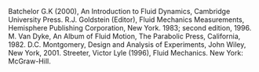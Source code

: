 Batchelor G.K (2000), An Introduction to Fluid Dynamics, Cambridge University Press.
R.J. Goldstein (Editor), Fluid Mechanics Measurements, Hemisphere Publishing Corporation, New York.
1983; second edition, 1996.
M. Van Dyke, An Album of Fluid Motion, The Parabolic Press, California, 1982.
D.C. Montgomery, Design and Analysis of Experiments, John Wiley, New York, 2001.
Streeter, Victor Lyle (1996), Fluid Mechanics. New York: McGraw-Hill.